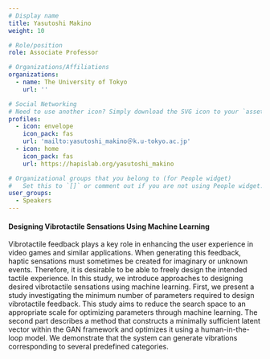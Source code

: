 ```yaml
---
# Display name
title: Yasutoshi Makino
weight: 10

# Role/position
role: Associate Professor

# Organizations/Affiliations
organizations:
  - name: The University of Tokyo
    url: ''

# Social Networking
# Need to use another icon? Simply download the SVG icon to your `assets/media/icons/` folder.
profiles:
  - icon: envelope
    icon_pack: fas
    url: 'mailto:yasutoshi_makino＠k.u-tokyo.ac.jp'
  - icon: home
    icon_pack: fas
    url: https://hapislab.org/yasutoshi_makino

# Organizational groups that you belong to (for People widget)
#   Set this to `[]` or comment out if you are not using People widget.
user_groups:
  - Speakers
---
```


#### Designing Vibrotactile Sensations Using Machine Learning
Vibrotactile feedback plays a key role in enhancing the user experience in video games and similar applications. When generating this feedback, haptic sensations must sometimes be created for imaginary or unknown events. Therefore, it is desirable to be able to freely design the intended tactile experience. In this study, we introduce approaches to designing desired vibrotactile sensations using machine learning. First, we present a study investigating the minimum number of parameters required to design vibrotactile feedback. This study aims to reduce the search space to an appropriate scale for optimizing parameters through machine learning. The second part describes a method that constructs a minimally sufficient latent vector within the GAN framework and optimizes it using a human-in-the-loop model. We demonstrate that the system can generate vibrations corresponding to several predefined categories.